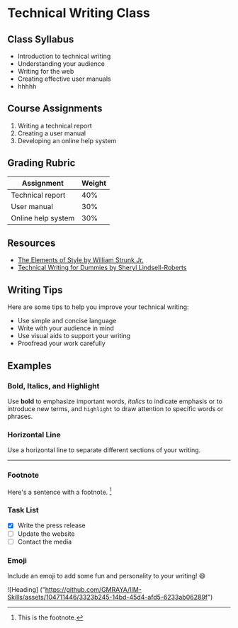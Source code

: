 # Technical Writing Class

## Class Syllabus

- Introduction to technical writing
- Understanding your audience
- Writing for the web
- Creating effective user manuals
- hhhhh

## Course Assignments

1. Writing a technical report
2. Creating a user manual
3. Developing an online help system

## Grading Rubric

| Assignment | Weight |
| --- | --- |
| Technical report | 40% |
| User manual | 30% |
| Online help system | 30% |

## Resources

- [The Elements of Style by William Strunk Jr.](https://www.gutenberg.org/ebooks/37134)
- [Technical Writing for Dummies by Sheryl Lindsell-Roberts](https://www.dummies.com/store/product/Technical-Writing-For-Dummies-1st-Edition.productCd-076455308X.html)

## Writing Tips

Here are some tips to help you improve your technical writing:

- Use simple and concise language
- Write with your audience in mind
- Use visual aids to support your writing
- Proofread your work carefully

## Examples

### Bold, Italics, and Highlight

Use **bold** to emphasize important words, *italics* to indicate emphasis or to introduce new terms, and `highlight` to draw attention to specific words or phrases.

### Horizontal Line

Use a horizontal line to separate different sections of your writing.

---

### Footnote

Here's a sentence with a footnote. [^1]

[^1]: This is the footnote.

### Task List 
- [x] Write the press release
- [ ] Update the website
- [ ] Contact the media

### Emoji

Include an emoji to add some fun and personality to your writing! 😄


![Heading] ("https://github.com/GMRAYA/IIM-Skills/assets/104711446/3323b245-14bd-45d4-afd5-6233ab06289f")

